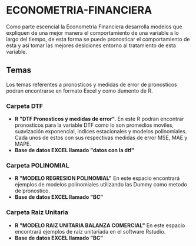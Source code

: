 # ECONOMETRIA-FINANCIERA

Como parte escencial la Econometría Financiera desarrolla modelos que expliquen de una mejor manera el comportamiento de una variable a lo largo del tiempo, de esta forma se puede pronosticar el comportamiento de esta y así tomar las mejores desiciones entorno al tratamiento de esta variable. 

## Temas
Los temas referentes a pronosticos y medidas de error de pronosticos podran encontrarse en formato Excel y como dumento de R. 



### Carpeta DTF

- **R "DTF Pronosticos y medidas de error".** En este R podran encontrar pronosticos para la variable DTF como lo son promedios moviles, suavización exponencial, indices estacionales y modelos polinomiales. Cada unos de estos con sus respectivas medidas de error MSE, MAE y MAPE. 
- **Base de datos EXCEL llamado "datos con la dtf"**

### Carpeta POLINOMIAL
- **R "MODELO REGRESION POLINOMIAL"** En este espacio encontrará ejemplos de modelos polinomiales utilizando las Dummy como metodo de pronostico. 
- **Base de datos EXCEL llamado "BC"**

### Carpeta Raiz Unitaria
- **R "MODELO RAIZ UNITARIA BALANZA COMERCIAL"** En este espacio encontrará ejemplos de raíz unitariada en el software Rstudio. 
- **Base de datos EXCEL llamado "BC"**

